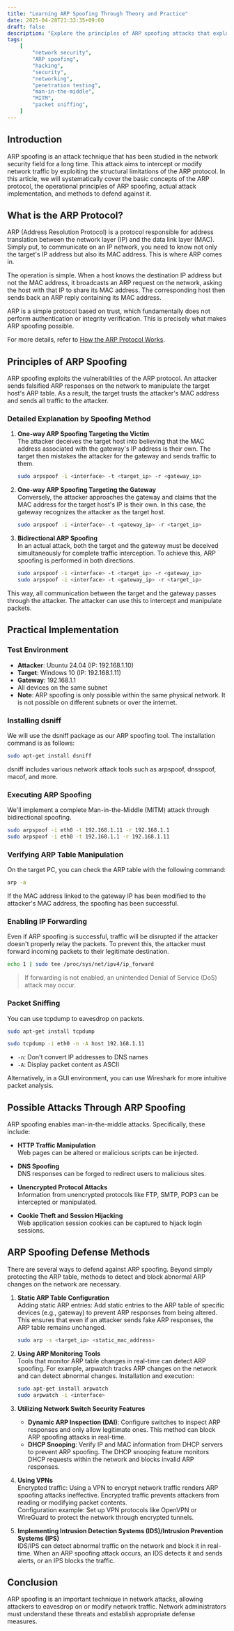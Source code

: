 ```yaml
---
title: "Learning ARP Spoofing Through Theory and Practice"
date: 2025-04-28T21:33:35+09:00
draft: false
description: "Explore the principles of ARP spoofing attacks that exploit ARP protocol vulnerabilities, practical implementation methods, and defense techniques."
tags:
    [
        "network security",
        "ARP spoofing",
        "hacking",
        "security",
        "networking",
        "penetration testing",
        "man-in-the-middle",
        "MITM",
        "packet sniffing",
    ]
---
```


## Introduction

ARP spoofing is an attack technique that has been studied in the network security field for a long time. This attack aims to intercept or modify network traffic by exploiting the structural limitations of the ARP protocol. In this article, we will systematically cover the basic concepts of the ARP protocol, the operational principles of ARP spoofing, actual attack implementation, and methods to defend against it.

## What is the ARP Protocol?

ARP (Address Resolution Protocol) is a protocol responsible for address translation between the network layer (IP) and the data link layer (MAC). Simply put, to communicate on an IP network, you need to know not only the target's IP address but also its MAC address. This is where ARP comes in.

The operation is simple. When a host knows the destination IP address but not the MAC address, it broadcasts an ARP request on the network, asking the host with that IP to share its MAC address. The corresponding host then sends back an ARP reply containing its MAC address.

ARP is a simple protocol based on trust, which fundamentally does not perform authentication or integrity verification. This is precisely what makes ARP spoofing possible.

For more details, refer to [How the ARP Protocol Works](how-arp-protocol-works).

## Principles of ARP Spoofing

ARP spoofing exploits the vulnerabilities of the ARP protocol. An attacker sends falsified ARP responses on the network to manipulate the target host's ARP table. As a result, the target trusts the attacker's MAC address and sends all traffic to the attacker.

### Detailed Explanation by Spoofing Method

1. **One-way ARP Spoofing Targeting the Victim**  
   The attacker deceives the target host into believing that the MAC address associated with the gateway's IP address is their own. The target then mistakes the attacker for the gateway and sends traffic to them.

    ```bash
    sudo arpspoof -i <interface> -t <target_ip> -r <gateway_ip>
    ```

2. **One-way ARP Spoofing Targeting the Gateway**  
   Conversely, the attacker approaches the gateway and claims that the MAC address for the target host's IP is their own. In this case, the gateway recognizes the attacker as the target host.

    ```bash
    sudo arpspoof -i <interface> -t <gateway_ip> -r <target_ip>
    ```

3. **Bidirectional ARP Spoofing**  
   In an actual attack, both the target and the gateway must be deceived simultaneously for complete traffic interception. To achieve this, ARP spoofing is performed in both directions.
    ```bash
    sudo arpspoof -i <interface> -t <target_ip> -r <gateway_ip>
    sudo arpspoof -i <interface> -t <gateway_ip> -r <target_ip>
    ```

This way, all communication between the target and the gateway passes through the attacker. The attacker can use this to intercept and manipulate packets.

## Practical Implementation

### Test Environment

-   **Attacker**: Ubuntu 24.04 (IP: 192.168.1.10)
-   **Target**: Windows 10 (IP: 192.168.1.11)
-   **Gateway**: 192.168.1.1
-   All devices on the same subnet
-   **Note**: ARP spoofing is only possible within the same physical network. It is not possible on different subnets or over the internet.

### Installing dsniff

We will use the dsniff package as our ARP spoofing tool. The installation command is as follows:

```bash
sudo apt-get install dsniff
```

dsniff includes various network attack tools such as arpspoof, dnsspoof, macof, and more.

### Executing ARP Spoofing

We'll implement a complete Man-in-the-Middle (MITM) attack through bidirectional spoofing.

```bash
sudo arpspoof -i eth0 -t 192.168.1.11 -r 192.168.1.1
sudo arpspoof -i eth0 -t 192.168.1.1 -r 192.168.1.11
```

### Verifying ARP Table Manipulation

On the target PC, you can check the ARP table with the following command:

```bash
arp -a
```

If the MAC address linked to the gateway IP has been modified to the attacker's MAC address, the spoofing has been successful.

### Enabling IP Forwarding

Even if ARP spoofing is successful, traffic will be disrupted if the attacker doesn't properly relay the packets. To prevent this, the attacker must forward incoming packets to their legitimate destination.

```bash
echo 1 | sudo tee /proc/sys/net/ipv4/ip_forward
```

> If forwarding is not enabled, an unintended Denial of Service (DoS) attack may occur.

### Packet Sniffing

You can use tcpdump to eavesdrop on packets.

```bash
sudo apt-get install tcpdump
```

```bash
sudo tcpdump -i eth0 -n -A host 192.168.1.11
```

-   `-n`: Don't convert IP addresses to DNS names
-   `-A`: Display packet content as ASCII

Alternatively, in a GUI environment, you can use Wireshark for more intuitive packet analysis.

## Possible Attacks Through ARP Spoofing

ARP spoofing enables man-in-the-middle attacks. Specifically, these include:

-   **HTTP Traffic Manipulation**  
    Web pages can be altered or malicious scripts can be injected.

-   **DNS Spoofing**  
    DNS responses can be forged to redirect users to malicious sites.

-   **Unencrypted Protocol Attacks**  
    Information from unencrypted protocols like FTP, SMTP, POP3 can be intercepted or manipulated.

-   **Cookie Theft and Session Hijacking**  
    Web application session cookies can be captured to hijack login sessions.

## ARP Spoofing Defense Methods

There are several ways to defend against ARP spoofing. Beyond simply protecting the ARP table, methods to detect and block abnormal ARP changes on the network are necessary.

1. **Static ARP Table Configuration**  
   Adding static ARP entries: Add static entries to the ARP table of specific devices (e.g., gateway) to prevent ARP responses from being altered. This ensures that even if an attacker sends fake ARP responses, the ARP table remains unchanged.

    ```bash
    sudo arp -s <target_ip> <static_mac_address>
    ```

2. **Using ARP Monitoring Tools**  
   Tools that monitor ARP table changes in real-time can detect ARP spoofing. For example, arpwatch tracks ARP changes on the network and can detect abnormal changes.
   Installation and execution:

    ```bash
    sudo apt-get install arpwatch
    sudo arpwatch -i <interface>
    ```

3. **Utilizing Network Switch Security Features**

    - **Dynamic ARP Inspection (DAI)**: Configure switches to inspect ARP responses and only allow legitimate ones. This method can block ARP spoofing attacks in real-time.
    - **DHCP Snooping**: Verify IP and MAC information from DHCP servers to prevent ARP spoofing. The DHCP snooping feature monitors DHCP requests within the network and blocks invalid ARP responses.

4. **Using VPNs**  
   Encrypted traffic: Using a VPN to encrypt network traffic renders ARP spoofing attacks ineffective. Encrypted traffic prevents attackers from reading or modifying packet contents.  
   Configuration example: Set up VPN protocols like OpenVPN or WireGuard to protect the network through encrypted tunnels.

5. **Implementing Intrusion Detection Systems (IDS)/Intrusion Prevention Systems (IPS)**  
   IDS/IPS can detect abnormal traffic on the network and block it in real-time. When an ARP spoofing attack occurs, an IDS detects it and sends alerts, or an IPS blocks the traffic.

## Conclusion

ARP spoofing is an important technique in network attacks, allowing attackers to eavesdrop on or modify network traffic. Network administrators must understand these threats and establish appropriate defense measures.
